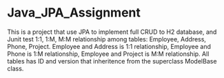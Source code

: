 # Java_JPA_Assignment

This is a project that use JPA to implement full CRUD to H2 database, and Junit test 1:1, 1:M, M:M relationship among tables: Employee, Address, Phone, Project. Employee and Address is 1:1 relationship, Employee and Phone is 1:M relationship, Employee and Project is M:M relationship. All tables has ID and version that inheritence from the superclass ModelBase class.
